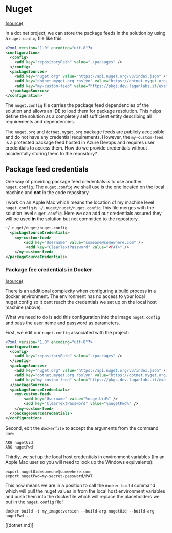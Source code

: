 # Nuget 

[(source)](https://docs.microsoft.com/en-us/nuget/reference/nuget-config-file#packagesourcecredentials)

In a dot net project, we can store the package feeds in the solution by using a `nuget.config` file like this:

```xml
<?xml version="1.0" encoding="utf-8"?>
<configuration>
  <config>
    <add key="repositoryPath" value=".\packages" />
  </config>
  <packageSources>
    <add key="nuget.org" value="https://api.nuget.org/v3/index.json" />
    <add key="dotnet.myget.org roslyn" value="https://dotnet.myget.org/F/roslyn/api/v3/index.json" />
    <add key="my-custom-feed" value="https://pkgs.dev.laganlabs.it/examples/_packaging/my-custom-feed/nuget/v3/index.json" />
  </packageSources>
</configuration>
```

The `nuget.config` file carries the package feed dependencies of the solution and allows an IDE to load them for package resolution.  This helps define the solution as a completely self sufficient entity describing all requirements and dependencies.

The `nuget.org` and `dotnet.myget.org` package feeds are publicly accessible and do not have any credential requirements.  However, the `my-custom-feed` is a protected package feed hosted in Azure Devops and requires user credentials to access them.  How do we provide credentials without accidentally storing them to the repository?

## Package feed credentials 

One way of providing package feed credentials is to use another `nuget.config`.  The `nuget.config` we shall use is the one located on the local machine and **not** in the code repository.

I work on an Apple Mac which means the location of my machine level `nuget.config` is `~/.nuget/nuget/nuget.config`  This file merges with the solution level `nuget.config`.  Here we can add our credentials 
assured they will be used **in** the solution but not committed to the repository.

```xml
~/.nuget/nuget/nuget.config
  <packageSourceCredentials>
    <my-custom-feed>
        <add key="Username" value="someone@somewhere.com" />
         <add key="ClearTextPassword" value="<PAT>" />
    </my-custom-feed>
</packageSourceCredentials>
```

### Package fee credentials in Docker 

[(source)](https://github.com/dotnet/dotnet-docker/blob/master/documentation/scenarios/nuget-credentials.md)

There is an additional complexity when configuring a build process in a docker environment.  The environment has no access to your local nuget.config so it cant reach the credentials we set up on the local host machine (above).

What we need to do is add this configuration into the image `nuget.config` and pass the user name and password as parameters.

First, we edit our `nuget.config` associated with the project:

```xml
<?xml version="1.0" encoding="utf-8"?>
<configuration>
  <config>
    <add key="repositoryPath" value=".\packages" />
  </config>
  <packageSources>
    <add key="nuget.org" value="https://api.nuget.org/v3/index.json" />
    <add key="dotnet.myget.org roslyn" value="https://dotnet.myget.org/F/roslyn/api/v3/index.json" />
    <add key="my-custom-feed" value="https://pkgs.dev.laganlabs.it/examples/_packaging/my-custom-feed/nuget/v3/index.json" />
  </packageSources>
  <packageSourceCredentials>
    <my-custom-feed>
        <add key="Username" value="%nugetUid%" />
        <add key="ClearTextPassword" value="%nugetPwd%" />
    </my-custom-feed>
  </packageSourceCredentials>
</configuration>
```
Second, edit the `dockerfile` to accept the arguments from the command line:

```
ARG nugetUid
ARG nugetPwd
```

Thirdly, we set up the local host credentials in environment variables (Im an Apple Mac user so you will need to look up the Windows equivalents):

```
export nugetUid=someone@somwehere.com
export nugetPwd=my-secret-password/PAT
```

This now means we are in a position to call the `docker build` command which will pull the nuget values in from the local host environment variables and push them into the dockerfile which will replace the placeholders we put in the `nuget.config` file!

`docker build -t my_image:version --build-arg nugetUid --build-arg nugetPwd .`



[[dotnet.md]]

